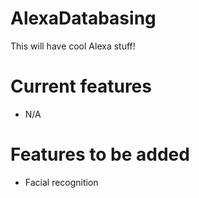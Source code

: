 # AlexaDatabasing
This will have cool Alexa stuff!

# Current features
- N/A

# Features to be added
- Facial recognition
